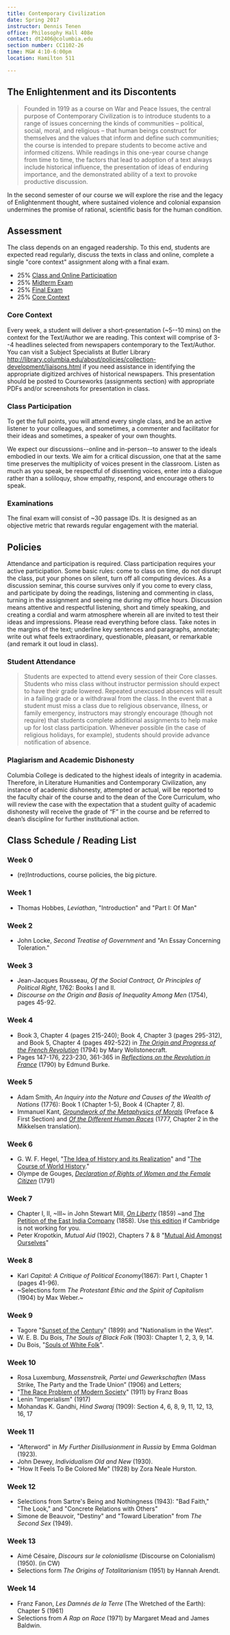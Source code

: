 ```yaml
---
title: Contemporary Civilization
date: Spring 2017
instructor: Dennis Tenen
office: Philosophy Hall 408e
contact: dt2406@columbia.edu
section number: CC1102-26
time: M&W 4:10-6:00pm
location: Hamilton 511

---
```


## The Enlightenment and its Discontents

> Founded in 1919 as a course on War and Peace Issues, the central purpose of
> Contemporary Civilization is to introduce students to a range of issues
> concerning the kinds of communities – political, social, moral, and
> religious – that human beings construct for themselves and the values that
> inform and define such communities; the course is intended to prepare
> students to become active and informed citizens. While readings in this
> one-year course change from time to time, the factors that lead to adoption
> of a text always include historical influence, the presentation of ideas of
> enduring importance, and the demonstrated ability of a text to provoke
> productive discussion.

In the second semester of our course we will explore the rise and the legacy
of Enlightenment thought, where sustained violence and colonial expansion
undermines the promise of rational, scientific basis for the human condition.

## Assessment

The class depends on an engaged readership. To this end, students are expected
read regularly, discuss the texts in class and online, complete a single "core
context" assignment along with a final exam.

* 25% [Class and Online Participation](#class-participation)
* 25% [Midterm Exam](#examinations)
* 25% [Final Exam](#examinations)
* 25% [Core Context](#core-context)

### Core Context

Every week, a student will deliver a short-presentation (~5--10 mins) on the context for the
Text/Author we are reading. This context will comprise of 3--4 headlines selected from
newspapers contemporary to the Text/Author. You can visit a Subject Specialists at Butler
Library <http://library.columbia.edu/about/policies/collection-development/liaisons.html> if
you need assistance in identifying the appropriate digitized archives of historical newspapers.
This presentation should be posted to Courseworks (assignments section) with appropriate PDFs
and/or screenshots for presentation in class.

### Class Participation

To get the full points, you will attend every single class, and be an active listener to your
colleagues, and sometimes, a commenter and facilitator for their ideas and sometimes, a speaker
of your own thoughts.

We expect our discussions--online and in-person--to answer to the ideals embodied in our texts.
We aim for a critical discussion, one that at the same time preserves the multiplicity of
voices present in the classroom. Listen as much as you speak, be respectful of dissenting
voices, enter into a dialogue rather than a soliloquy, show empathy, respond, and encourage
others to speak.

### Examinations

The final exam will consist of ~30 passage IDs. It is designed as an objective
metric that rewards regular engagement with the material.

## Policies

Attendance and participation is required. Class participation requires your active
participation. Some basic rules: come to class on time, do not disrupt the class, put your
phones on silent, turn off all computing devices. As a discussion seminar, this course survives
only if you come to every class, and participate by doing the readings, listening and
commenting in class, turning in the assignment and seeing me during my office hours. Discussion
means attentive and respectful listening, short and timely speaking, and creating a cordial and
warm atmosphere wherein all are invited to test their ideas and impressions. Please read
everything before class. Take notes in the margins of the text; underline key sentences and
paragraphs, annotate; write out what feels extraordinary, questionable, pleasant, or remarkable
(and remark it out loud in class).

### Student Attendance

> Students are expected to attend every session of their Core classes. Students
who miss class without instructor permission should expect to have their grade lowered.
Repeated unexcused absences will result in a failing grade or a withdrawal from the class. In
the event that a student must miss a class due to religious observance, illness, or family
emergency, instructors may strongly encourage (though not require) that students complete
additional assignments to help make up for lost class participation. Whenever possible (in the
case of religious holidays, for example), students should provide advance notification of
absence.

### Plagiarism and Academic Dishonesty

 Columbia College is dedicated to the highest ideals of integrity in academia.  Therefore, in
Literature Humanities and Contemporary Civilization, any instance of academic dishonesty,
attempted or actual, will be reported to the faculty chair of the course and to the dean of the
Core Curriculum, who will review the case with the expectation that a student guilty of
academic dishonesty will receive the grade of “F” in the course and be referred to dean’s
discipline for further institutional action.

## Class Schedule / Reading List

### Week 0

- (re)Introductions, course policies, the big picture.

### Week 1

- Thomas Hobbes, *Leviathan*, "Introduction" and "Part I: Of Man"

### Week 2

- John Locke, *Second Treatise of Government* and "An Essay Concerning Toleration."

### Week 3

- Jean-Jacques Rousseau, *Of the Social Contract, Or Principles of Political Right*, 1762:
  Books I and II.
- *Discourse on the Origin and Basis of Inequality Among Men* (1754), pages 45-92.

### Week 4

- Book 3, Chapter 4 (pages 215-240); Book 4, Chapter 3 (pages 295-312), and Book 5, Chapter 4
  (pages 492-522) in [*The Origin and Progress of the French Revolution*][402] (1794) by Mary
Wollstonecraft.
- Pages 147-176, 223-230, 361-365 in [*Reflections on the Revolution in France*][401] (1790) by Edmund
  Burke.

[402]:https://archive.org/download/historicalmoralv00woll/historicalmoralv00woll.pdf
[401]: https://oll.libertyfund.org/sources/1327-facsimile-pdf-burke-select-works-of-edmund-burke-vol-2/download

### Week 5

- Adam Smith, *An Inquiry into the Nature and Causes of the Wealth of Nations* (1776): Book 1
  (Chapter 1-5), Book 4 (Chapter 7, 8).
- Immanuel Kant, [*Groundwork of the Metaphysics of Morals*][261] (Preface & First Section) and
  [*Of the Different Human Races*][262] (1777, Chapter 2 in the Mikkelsen translation).

[261]: http://www.inp.uw.edu.pl/mdsie/Political_Thought/Kant%20-%20groundwork%20for%20the%20metaphysics%20of%20morals%20with%20essays.pdf
[262]: https://courseworks2.columbia.edu/courses/93768/files?preview=7158131

### Week 6

- G. W. F. Hegel, "[The Idea of History and its
     Realization](https://www.marxists.org/reference/archive/hegel/works/hi/introduction.htm)"
and "[The Course of World
History](https://www.marxists.org/reference/archive/hegel/works/hi/introduction.htm)."
- Olympe de Gouges, [*Declaration of Rights of Women and the Female Citizen*][602] (1791) 

[602]: https://www-jstor-org.ezproxy.cul.columbia.edu/stable/j.ctt19b9jvh.24?seq=1#metadata_info_tab_contents

### Week 7

- Chapter I, II, ~III~ in John Stewart Mill, [*On Liberty*][701] (1859) ~and [The Petition of the
  East India Company][702] (1858). Use [this edition][704] if Cambridge is not working for you.
- Peter Kropotkin, *Mutual Aid* (1902), Chapters 7 & 8 "[Mutual Aid Amongst Ourselves][703]"

[701]: https://doi-org.ezproxy.cul.columbia.edu/10.1017/CBO9781139149785
[702]: http://oll.libertyfund.org/titles/mill-the-collected-works-of-john-stuart-mill-volume-xxx-writings-on-india
[703]: https://www.marxists.org/reference/archive/kropotkin-peter/1902/mutual-aid/ch07.htm
[704]: https://courseworks2.columbia.edu/courses/93768/files?preview=7478777

### Week 8

- Karl *Capital: A Critique of Political Economy*(1867): Part I, Chapter 1 (pages 41-96).
- ~Selections form *The Protestant Ethic and the Spirit of Capitalism* (1904) by Max Weber.~

### Week 9

- Tagore "[Sunset of the Century][292]" (1899) and "Nationalism in the West".
- W. E. B. Du Bois, *The Souls of Black Folk* (1903): Chapter 1, 2, 3, 9, 14.
- Du Bois, "[Souls of White Folk][291]".

[291]: https://www.gutenberg.org/files/15210/15210-h/15210-h.htm#Chapter_I://www.gutenberg.org/files/15210/15210-h/15210-h.htm#Chapter_IIe
[292]: http://www.online-literature.com/tagore-rabindranath/4623/

### Week 10

- Rosa Luxemburg, *Massenstreik, Partei und Gewerkschaften* (Mass Strike, The Party and the
  Trade Union” (1906) and Letters; 
- "[The Race Problem of Modern Society][123]" (1911) by Franz Boas
- Lenin "Imperialism" (1917) 
- Mohandas K. Gandhi, *Hind Swaraj* (1909): Section 4, 6, 8, 9, 11, 12, 13, 16, 17

[123]: https://archive.org/download/mindofprimitivem031738mbp/mindofprimitivem031738mbp.pdf

### Week 11

- "Afterword" in *My Further Disillusionment in Russia* by Emma Goldman (1923).
- John Dewey, *Individualism Old and New* (1930).
- "How It Feels To Be Colored Me" (1928) by Zora Neale Hurston. 

### Week 12

- Selections from Sartre's Being and Nothingness (1943): "Bad Faith," "The Look," and "Concrete
  Relations with Others"
- Simone de Beauvoir, "Destiny" and "Toward Liberation" from *The Second Sex* (1949).

### Week 13

- Aimé Césaire, *Discours sur le colonialisme* (Discourse on Colonialism) (1950). (in CW)
- Selections form *The Origins of Totalitarianism* (1951) by Hannah Arendt.

### Week 14

- Franz Fanon, *Les Damnés de la Terre* (The Wretched of the Earth): Chapter 5 (1961)
- Selections from *A Rap on Race* (1971) by Margaret Mead and James Baldwin.
